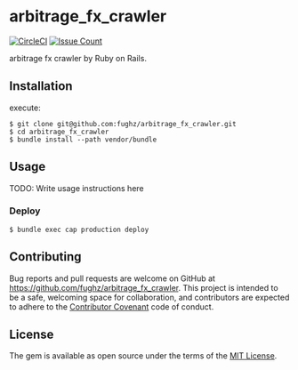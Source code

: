 # arbitrage_fx_crawler

[![CircleCI](https://circleci.com/gh/fughz/arbitrage_fx_crawler.svg?style=svg)](https://circleci.com/gh/fughz/arbitrage_fx_crawler)
[![Issue Count](https://codeclimate.com/github/fughz/arbitrage_fx_crawler/badges/issue_count.svg)](https://codeclimate.com/github/fughz/arbitrage_fx_crawler)

arbitrage fx crawler by Ruby on Rails.

## Installation

execute:

    $ git clone git@github.com:fughz/arbitrage_fx_crawler.git
    $ cd arbitrage_fx_crawler
    $ bundle install --path vendor/bundle

## Usage

TODO: Write usage instructions here

### Deploy

    $ bundle exec cap production deploy

## Contributing

Bug reports and pull requests are welcome on GitHub at https://github.com/fughz/arbitrage_fx_crawler. This project is intended to be a safe, welcoming space for collaboration, and contributors are expected to adhere to the [Contributor Covenant](http://contributor-covenant.org) code of conduct.


## License

The gem is available as open source under the terms of the [MIT License](http://opensource.org/licenses/MIT).
